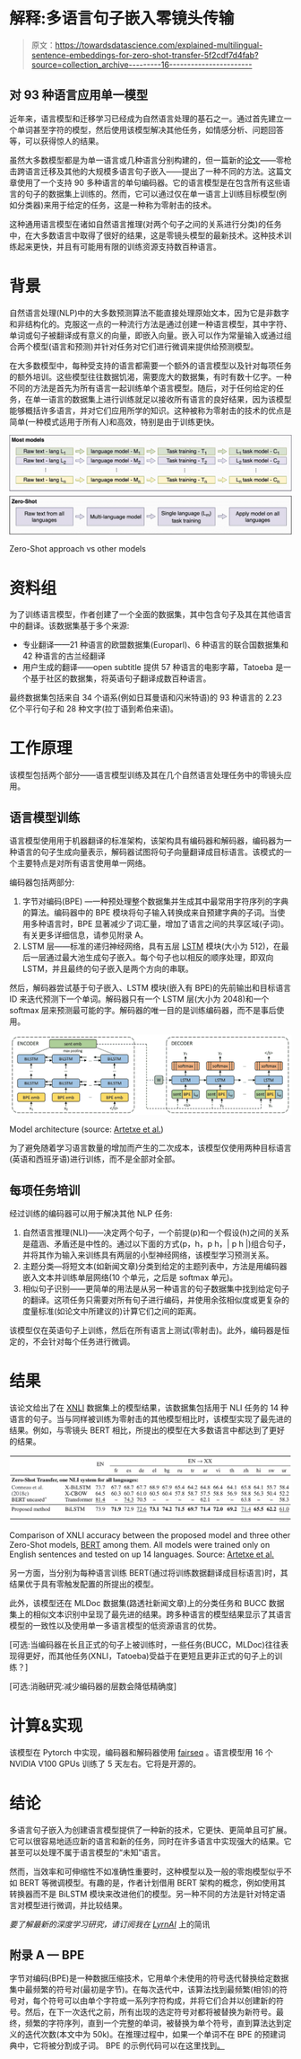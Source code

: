 # 解释:多语言句子嵌入零镜头传输

> 原文：<https://towardsdatascience.com/explained-multilingual-sentence-embeddings-for-zero-shot-transfer-5f2cdf7d4fab?source=collection_archive---------16----------------------->

## 对 93 种语言应用单一模型

近年来，语言模型和迁移学习已经成为自然语言处理的基石之一。通过首先建立一个单词甚至字符的模型，然后使用该模型解决其他任务，如情感分析、问题回答等，可以获得惊人的结果。

虽然大多数模型都是为单一语言或几种语言分别构建的，但一篇新的[论文](https://arxiv.org/abs/1812.10464)——零枪击跨语言迁移及其他的大规模多语言句子嵌入——提出了一种不同的方法。这篇文章使用了一个支持 90 多种语言的单句编码器。它的语言模型是在包含所有这些语言的句子的数据集上训练的。然而，它可以通过仅在单一语言上训练目标模型(例如分类器)来用于给定的任务，这是一种称为零射击的技术。

这种通用语言模型在诸如自然语言推理(对两个句子之间的关系进行分类)的任务中，在大多数语言中取得了很好的结果，这是零镜头模型的最新技术。这种技术训练起来更快，并且有可能用有限的训练资源支持数百种语言。

# **背景**

自然语言处理(NLP)中的大多数预测算法不能直接处理原始文本，因为它是非数字和非结构化的。克服这一点的一种流行方法是通过创建一种语言模型，其中字符、单词或句子被翻译成有意义的向量，即嵌入向量。嵌入可以作为常量输入或通过组合两个模型(语言和预测)并针对任务对它们进行微调来提供给预测模型。

在大多数模型中，每种受支持的语言都需要一个额外的语言模型以及针对每项任务的额外培训。这些模型往往数据饥渴，需要庞大的数据集，有时有数十亿字。一种不同的方法是首先为所有语言一起训练单个语言模型。随后，对于任何给定的任务，在单一语言的数据集上进行训练就足以接收所有语言的良好结果，因为该模型能够概括许多语言，并对它们应用所学的知识。这种被称为零射击的技术的优点是简单(一种模式适用于所有人)和高效，特别是由于训练更快。

![](img/b8d083afff47d3853e12b45bc78ed5c1.png)

Zero-Shot approach vs other models

# 资料组

为了训练语言模型，作者创建了一个全面的数据集，其中包含句子及其在其他语言中的翻译。该数据集基于多个来源:

*   专业翻译——21 种语言的欧盟数据集(Europarl)、6 种语言的联合国数据集和 42 种语言的古兰经翻译
*   用户生成的翻译——open subtitle 提供 57 种语言的电影字幕，Tatoeba 是一个基于社区的数据集，将英语句子翻译成数百种语言。

最终数据集包括来自 34 个语系(例如日耳曼语和闪米特语)的 93 种语言的 2.23 亿个平行句子和 28 种文字(拉丁语到希伯来语)。

# **工作原理**

该模型包括两个部分——语言模型训练及其在几个自然语言处理任务中的零镜头应用。

## 语言模型训练

语言模型使用用于机器翻译的标准架构，该架构具有编码器和解码器，编码器为一种语言的句子生成向量表示，解码器试图将句子向量翻译成目标语言。该模式的一个主要特点是对所有语言使用单一网络。

编码器包括两部分:

1.  字节对编码(BPE) —一种预处理整个数据集并生成其中最常用字符序列的字典的算法。编码器中的 BPE 模块将句子输入转换成来自预建字典的子词。当使用多种语言时，BPE 显著减少了词汇量，增加了语言之间的共享区域(子词)。有关更多详细信息，请参见附录 A。
2.  LSTM 层——标准的递归神经网络，具有五层 [LSTM](http://colah.github.io/posts/2015-08-Understanding-LSTMs/) 模块(大小为 512)，在最后一层通过最大池生成句子嵌入。每个句子也以相反的顺序处理，即双向 LSTM，并且最终的句子嵌入是两个方向的串联。

然后，解码器尝试基于句子嵌入、LSTM 模块(嵌入有 BPE)的先前输出和目标语言 ID 来迭代预测下一个单词。解码器只有一个 LSTM 层(大小为 2048)和一个 softmax 层来预测最可能的字。解码器的唯一目的是训练编码器，而不是事后使用。

![](img/4ce4ad3cc3165267746ec54e19afe273.png)

Model architecture (source: [Artetxe et al.](https://arxiv.org/abs/1812.10464))

为了避免随着学习语言数量的增加而产生的二次成本，该模型仅使用两种目标语言(英语和西班牙语)进行训练，而不是全部对全部。

## 每项任务培训

经过训练的编码器可以用于解决其他 NLP 任务:

1.  自然语言推理(NLI)——决定两个句子，一个前提(p)和一个假设(h)之间的关系是蕴涵、矛盾还是中性的。通过以下面的方式(p，h，p h，| p h |)组合句子，并将其作为输入来训练具有两层的小型神经网络，该模型学习预测关系。
2.  主题分类—将短文本(如新闻文章)分类到给定的主题列表中，方法是用编码器嵌入文本并训练单层网络(10 个单元，之后是 softmax 单元)。
3.  相似句子识别——更简单的用法是从另一种语言的句子数据集中找到给定句子的翻译。这项任务只需要对所有句子进行编码，并使用余弦相似度或更复杂的度量标准(如论文中所建议的)计算它们之间的距离。

该模型仅在英语句子上训练，然后在所有语言上测试(零射击)。此外，编码器是恒定的，不会针对每个任务进行微调。

# **结果**

该论文给出了在 [XNLI](http://www.nyu.edu/projects/bowman/xnli/) 数据集上的模型结果，该数据集包括用于 NLI 任务的 14 种语言的句子。当与同样被训练为零射击的其他模型相比时，该模型实现了最先进的结果。例如，与零镜头 BERT 相比，所提出的模型在大多数语言中都达到了更好的结果。

![](img/58275a302c0c81fa3579abbd516bf58b.png)

Comparison of XNLI accuracy between the proposed model and three other Zero-Shot models, [BERT](https://github.com/google-research/bert/blob/master/multilingual.md) among them. All models were trained only on English sentences and tested on up 14 languages. Source: [Artetxe et al.](https://arxiv.org/abs/1812.10464)

另一方面，当分别为每种语言训练 BERT(通过将训练数据翻译成目标语言)时，其结果优于具有零触发配置的所提出的模型。

此外，该模型还在 MLDoc 数据集(路透社新闻文章)上的分类任务和 BUCC 数据集上的相似文本识别中呈现了最先进的结果。跨多种语言的模型结果显示了其语言模型的一致性以及使用单一多语言模型的低资源语言的优势。

[可选:当编码器在长且正式的句子上被训练时，一些任务(BUCC，MLDoc)往往表现得更好，而其他任务(XNLI，Tatoeba)受益于在更短且更非正式的句子上的训练？]

[可选:消融研究:减少编码器的层数会降低精确度]

# **计算&实现**

该模型在 Pytorch 中实现，编码器和解码器使用 [fairseq](https://fairseq.readthedocs.io/en/latest/tutorial_simple_lstm.html) 。语言模型用 16 个 NVIDIA V100 GPUs 训练了 5 天左右。它将是开源的。

# **结论**

多语言句子嵌入为创建语言模型提供了一种新的技术，它更快、更简单且可扩展。它可以很容易地适应新的语言和新的任务，同时在许多语言中实现强大的结果。它甚至可以处理不属于语言模型的“未知”语言。

然而，当效率和可伸缩性不如准确性重要时，这种模型以及一般的零炮模型似乎不如 BERT 等微调模型。有趣的是，作者计划借用 BERT 架构的概念，例如使用其转换器而不是 BiLSTM 模块来改进他们的模型。另一种不同的方法是针对特定语言对模型进行微调，并比较结果。

*要了解最新的深度学习研究，请订阅我在* [*LyrnAI*](https://www.lyrn.ai) 上的简讯

## **附录 A — BPE**

字节对编码(BPE)是一种数据压缩技术，它用单个未使用的符号迭代替换给定数据集中最频繁的符号对(最初是字节)。在每次迭代中，该算法找到最频繁(相邻)的符号对，每个符号可以由单个字符或一系列字符构成，并将它们合并以创建新的符号。然后，在下一次迭代之前，所有出现的选定符号对都将被替换为新符号。最终，频繁的字符序列，直到一个完整的单词，被替换为单个符号，直到算法达到定义的迭代次数(本文中为 50k)。在推理过程中，如果一个单词不在 BPE 的预建词典中，它将被分割成子词。
BPE 的示例代码可以在这里找到[。](https://gist.github.com/ranihorev/6ba9a88c9e7401b603cd483dd767e783)
